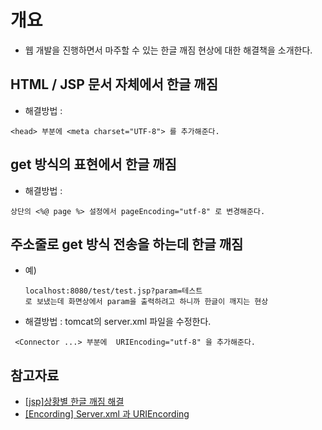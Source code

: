 # 개요
- 웹 개발을 진행하면서 마주할 수 있는 한글 깨짐 현상에 대한 해결책을 소개한다. 

## HTML / JSP 문서 자체에서 한글 깨짐
- 해결방법 : 
```
<head> 부분에 <meta charset="UTF-8"> 를 추가해준다.
```  
## get 방식의 표현에서 한글 깨짐
- 해결방법 : 
```
상단의 <%@ page %> 설정에서 pageEncoding="utf-8" 로 변경해준다. 
```  
## 주소줄로 get 방식 전송을 하는데 한글 깨짐
- 예) 
  ```
  localhost:8080/test/test.jsp?param=테스트 
  로 보냈는데 화면상에서 param을 출력하려고 하니까 한글이 깨지는 현상
  ```
- 해결방법 : tomcat의 server.xml 파일을 수정한다. 
 ```
  <Connector ...> 부분에  URIEncoding="utf-8" 을 추가해준다. 
```

## 참고자료
- [ [jsp]상황별 한글 깨짐 해결 ](https://m.blog.naver.com/alcmskfl17/221913121686)
- [ [Encording] Server.xml 과 URIEncording ](https://seongtak-yoon.tistory.com/20)
